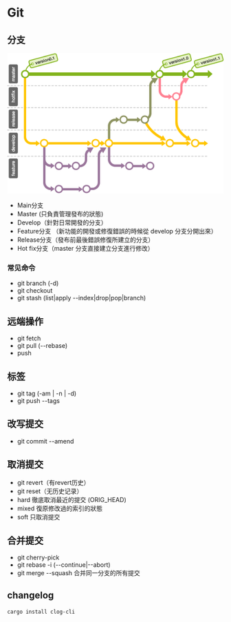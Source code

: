 # Git
## 分支
![](/assets/git_workflow.png)
- Main分支
 - Master (只負責管理發布的狀態)
 - Develop（針對日常開發的分支）
- Feature分支 （新功能的開發或修復錯誤的時候從 develop 分支分開出來）
- Release分支（發布前最後錯誤修復所建立的分支）
- Hot fix分支（master 分支直接建立分支進行修改）
### 常见命令
- git branch (-d)
- git checkout
- git stash (list|apply --index|drop|pop|branch)

## 远端操作
- git fetch 
- git pull (--rebase)
- push

## 标签
- git tag (-am | -n | -d)
- git push --tags

## 改写提交
- git commit --amend

## 取消提交
- git revert（有revert历史）
- git reset（无历史记录）
 - hard 徹底取消最近的提交 (ORIG_HEAD)
 - mixed 復原修改過的索引的狀態
 - soft 只取消提交
 
## 合并提交
- git cherry-pick
- git rebase -i (--continue|--abort)
- git merge --squash 合并同一分支的所有提交

## changelog
```
cargo install clog-cli
```





